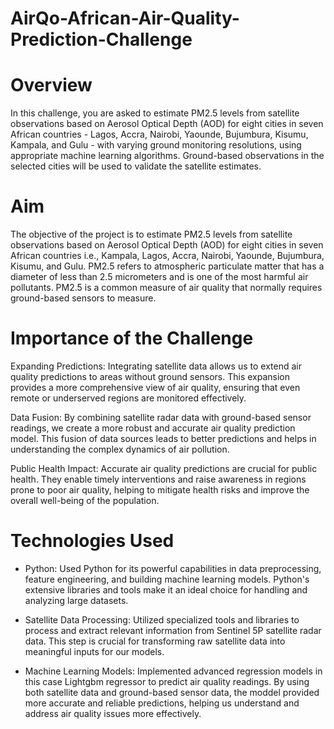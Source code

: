# AirQo-African-Air-Quality-Prediction-Challenge

# Overview 

In this challenge, you are asked to estimate PM2.5 levels from satellite observations based on Aerosol Optical Depth (AOD) for eight cities in seven African countries - Lagos, Accra, Nairobi, Yaounde, Bujumbura, Kisumu, Kampala, and Gulu - with varying ground monitoring resolutions, using appropriate machine learning algorithms. Ground-based observations in the selected cities will be used to validate the satellite estimates. 

# Aim
The objective of the project is to estimate PM2.5 levels from satellite observations based on Aerosol Optical Depth (AOD) for eight cities in seven African countries i.e., Kampala, Lagos, Accra, Nairobi, Yaounde, Bujumbura, Kisumu, and Gulu. PM2.5 refers to atmospheric particulate matter that has a diameter of less than 2.5 micrometers and is one of the most harmful air pollutants. PM2.5 is a common measure of air quality that normally requires ground-based sensors to measure.

# Importance of the Challenge

Expanding Predictions: Integrating satellite data allows us to extend air quality predictions to areas without ground sensors. This expansion provides a more comprehensive view of air quality, ensuring that even remote or underserved regions are monitored effectively.

Data Fusion: By combining satellite radar data with ground-based sensor readings, we create a more robust and accurate air quality prediction model. This fusion of data sources leads to better predictions and helps in understanding the complex dynamics of air pollution.

Public Health Impact: Accurate air quality predictions are crucial for public health. They enable timely interventions and raise awareness in regions prone to poor air quality, helping to mitigate health risks and improve the overall well-being of the population.

# Technologies Used

- Python: Used Python for its powerful capabilities in data preprocessing, feature engineering, and building machine learning models. Python's extensive libraries and tools make it an ideal choice for handling and analyzing large datasets.

- Satellite Data Processing: Utilized specialized tools and libraries to process and extract relevant information from Sentinel 5P satellite radar data. This step is crucial for transforming raw satellite data into meaningful inputs for our models.

- Machine Learning Models: Implemented advanced regression models in this case Lightgbm regressor to predict air quality readings. By using both satellite data and ground-based sensor data, the moddel provided more accurate and reliable predictions, helping us understand and address air quality issues more effectively.
